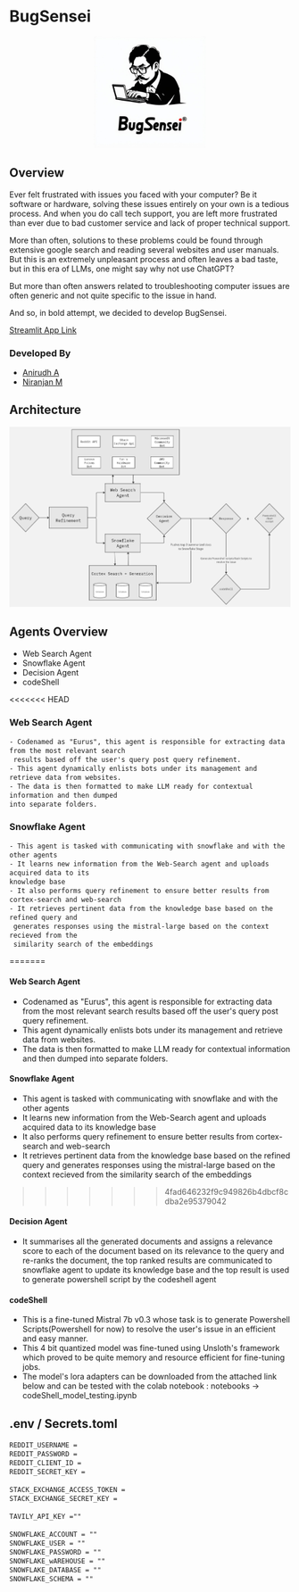 # BugSensei

<p align="center">
  <img src="assets/logo.jpeg" alt="Logo" width="200">
</p>

## Overview

Ever felt frustrated with issues you faced with your computer? Be it software or hardware, solving these issues entirely on your own is a tedious process. And when you do call tech support, you are left more frustrated than ever due to  bad customer service and lack of proper technical support.

More than often, solutions to these problems could be found through extensive google search and reading several websites and user manuals. But this is an extremely unpleasant process and often leaves a bad taste, but in this era of LLMs,  one might say why not use ChatGPT? 

But more than often answers related to troubleshooting computer issues  are often generic and not quite specific to the issue in hand.

And so, in bold attempt, we decided to develop BugSensei. 

[Streamlit App Link](https://bugsensei-7arergvxfiffv6rxxtlvqx.streamlit.app/)

### Developed By

- [Anirudh A](https://github.com/AnirudhArrepu)
- [Niranjan M](https://github.com/all-coder)

## Architecture

![alt text](assets/architecture.jpg)

## Agents Overview
  - Web Search Agent
  - Snowflake Agent
  - Decision Agent
  - codeShell
  
<<<<<<< HEAD
  ### Web Search Agent
    - Codenamed as "Eurus", this agent is responsible for extracting data from the most relevant search
     results based off the user's query post query refinement.
    - This agent dynamically enlists bots under its management and retrieve data from websites.
    - The data is then formatted to make LLM ready for contextual information and then dumped 
    into separate folders.
    
  ### Snowflake Agent
    - This agent is tasked with communicating with snowflake and with the other agents 
    - It learns new information from the Web-Search agent and uploads acquired data to its 
    knowledge base
    - It also performs query refinement to ensure better results from cortex-search and web-search
    - It retrieves pertinent data from the knowledge base based on the refined query and
     generates responses using the mistral-large based on the context recieved from the 
     similarity search of the embeddings
=======
  #### Web Search Agent
  - Codenamed as "Eurus", this agent is responsible for extracting data from the most relevant search results based off the user's query post query refinement.
  - This agent dynamically enlists bots under its management and retrieve data from websites.
  - The data is then formatted to make LLM ready for contextual information and then dumped into separate folders.
    
  #### Snowflake Agent
  - This agent is tasked with communicating with snowflake and with the other agents 
  - It learns new information from the Web-Search agent and uploads acquired data to its knowledge base
  - It also performs query refinement to ensure better results from cortex-search and web-search
  - It retrieves pertinent data from the knowledge base based on the refined query and generates responses using the mistral-large based on the context recieved from the similarity search of the embeddings
>>>>>>> 4fad646232f9c949826b4dbcf8cdba2e95379042

  #### Decision Agent
  - It summarises all the generated documents and assigns a relevance score to each of the document based on its relevance to the query and re-ranks the document, the top ranked results are communicated to snowflake agent to update its knowledge base and the top result is used to generate powershell script by the codeshell agent

  #### codeShell
  - This is a fine-tuned Mistral 7b v0.3 whose task is to generate Powershell Scripts(Powershell for now) to resolve the user's issue in an efficient and easy manner.
  - This 4 bit quantized model was fine-tuned using Unsloth's framework which proved to be quite memory and resource efficient for fine-tuning jobs.
  - The model's lora adapters can be downloaded from the attached link below and can be tested with the colab notebook : notebooks -> codeShell_model_testing.ipynb
  

## .env / Secrets.toml

```
REDDIT_USERNAME = 
REDDIT_PASSWORD = 
REDDIT_CLIENT_ID = 
REDDIT_SECRET_KEY = 

STACK_EXCHANGE_ACCESS_TOKEN = 
STACK_EXCHANGE_SECRET_KEY = 

TAVILY_API_KEY =""

SNOWFLAKE_ACCOUNT = ""
SNOWFLAKE_USER = ""
SNOWFLAKE_PASSWORD = ""
SNOWFLAKE_wAREHOUSE = ""
SNOWFLAKE_DATABASE = ""
SNOWFLAKE_SCHEMA = ""
```
